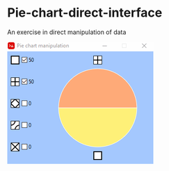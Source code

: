 # Pie-chart-direct-interface
An exercise in direct manipulation of data


<img src="Pie-Chart-Manipulation.gif">
